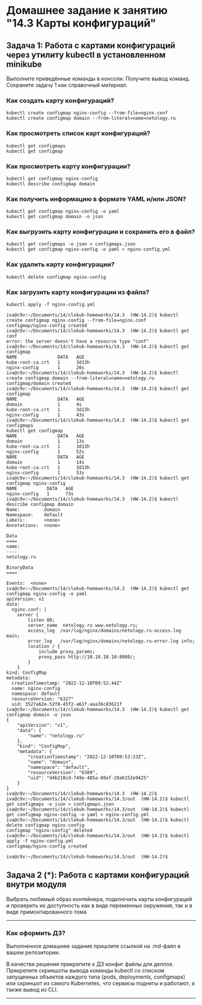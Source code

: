 # Домашнее задание к занятию "14.3 Карты конфигураций"

## Задача 1: Работа с картами конфигураций через утилиту kubectl в установленном minikube

Выполните приведённые команды в консоли. Получите вывод команд. Сохраните
задачу 1 как справочный материал.

### Как создать карту конфигураций?

```
kubectl create configmap nginx-config --from-file=nginx.conf
kubectl create configmap domain --from-literal=name=netology.ru
```

### Как просмотреть список карт конфигураций?

```
kubectl get configmaps
kubectl get configmap
```

### Как просмотреть карту конфигурации?

```
kubectl get configmap nginx-config
kubectl describe configmap domain
```

### Как получить информацию в формате YAML и/или JSON?

```
kubectl get configmap nginx-config -o yaml
kubectl get configmap domain -o json
```

### Как выгрузить карту конфигурации и сохранить его в файл?

```
kubectl get configmaps -o json > configmaps.json
kubectl get configmap nginx-config -o yaml > nginx-config.yml
```

### Как удалить карту конфигурации?

```
kubectl delete configmap nginx-config
```

### Как загрузить карту конфигурации из файла?

```
kubectl apply -f nginx-config.yml
```

```
iva@c9v:~/Documents/14/clokub-homeworks/14.3  (HW-14.2)$ kubectl create configmap nginx-config --from-file=nginx.conf
configmap/nginx-config created
iva@c9v:~/Documents/14/clokub-homeworks/14.3  (HW-14.2)$ kubectl get conf
error: the server doesn't have a resource type "conf"
iva@c9v:~/Documents/14/clokub-homeworks/14.3  (HW-14.2)$ kubectl get configmap
NAME               DATA   AGE
kube-root-ca.crt   1      3d13h
nginx-config       1      20s
iva@c9v:~/Documents/14/clokub-homeworks/14.3  (HW-14.2)$ kubectl create configmap domain --from-literal=name=netology.ru
configmap/domain created
iva@c9v:~/Documents/14/clokub-homeworks/14.3  (HW-14.2)$ kubectl get configmap
NAME               DATA   AGE
domain             1      4s
kube-root-ca.crt   1      3d13h
nginx-config       1      43s
iva@c9v:~/Documents/14/clokub-homeworks/14.3  (HW-14.2)$ kubectl get configmaps
kubectl get configmap
NAME               DATA   AGE
domain             1      13s
kube-root-ca.crt   1      3d13h
nginx-config       1      52s
NAME               DATA   AGE
domain             1      14s
kube-root-ca.crt   1      3d13h
nginx-config       1      53s
iva@c9v:~/Documents/14/clokub-homeworks/14.3  (HW-14.2)$ kubectl get configmap nginx-config
NAME           DATA   AGE
nginx-config   1      73s
iva@c9v:~/Documents/14/clokub-homeworks/14.3  (HW-14.2)$ kubectl describe configmap domain
Name:         domain
Namespace:    default
Labels:       <none>
Annotations:  <none>

Data
====
name:
----
netology.ru

BinaryData
====

Events:  <none>
iva@c9v:~/Documents/14/clokub-homeworks/14.3  (HW-14.2)$ kubectl get configmap nginx-config -o yaml
apiVersion: v1
data:
  nginx.conf: |
    server {
        listen 80;
        server_name  netology.ru www.netology.ru;
        access_log  /var/log/nginx/domains/netology.ru-access.log  main;
        error_log   /var/log/nginx/domains/netology.ru-error.log info;
        location / {
            include proxy_params;
            proxy_pass http://10.10.10.10:8080/;
        }
    }
kind: ConfigMap
metadata:
  creationTimestamp: "2022-12-10T09:52:44Z"
  name: nginx-config
  namespace: default
  resourceVersion: "6327"
  uid: 3527a62e-52f0-45f2-a61f-aaa36c83621f
iva@c9v:~/Documents/14/clokub-homeworks/14.3  (HW-14.2)$ kubectl get configmap domain -o json
{
    "apiVersion": "v1",
    "data": {
        "name": "netology.ru"
    },
    "kind": "ConfigMap",
    "metadata": {
        "creationTimestamp": "2022-12-10T09:53:23Z",
        "name": "domain",
        "namespace": "default",
        "resourceVersion": "6389",
        "uid": "d4b210cd-749e-485a-88ef-28a6152e9425"
    }
}
iva@c9v:~/Documents/14/clokub-homeworks/14.3  (HW-14.2)$ 
iva@c9v:~/Documents/14/clokub-homeworks/14.3/out  (HW-14.2)$ kubectl get configmaps -o json > configmaps.json
iva@c9v:~/Documents/14/clokub-homeworks/14.3/out  (HW-14.2)$ kubectl get configmap nginx-config -o yaml > nginx-config.yml
iva@c9v:~/Documents/14/clokub-homeworks/14.3/out  (HW-14.2)$ kubectl delete configmap nginx-config
configmap "nginx-config" deleted
iva@c9v:~/Documents/14/clokub-homeworks/14.3/out  (HW-14.2)$ kubectl apply -f nginx-config.yml
configmap/nginx-config created

iva@c9v:~/Documents/14/clokub-homeworks/14.3/out  (HW-14.2)$ 

```

## Задача 2 (*): Работа с картами конфигураций внутри модуля

Выбрать любимый образ контейнера, подключить карты конфигураций и проверить
их доступность как в виде переменных окружения, так и в виде примонтированного
тома

---

### Как оформить ДЗ?

Выполненное домашнее задание пришлите ссылкой на .md-файл в вашем репозитории.

В качестве решения прикрепите к ДЗ конфиг файлы для деплоя. Прикрепите скриншоты вывода команды kubectl со списком запущенных объектов каждого типа (pods, deployments, configmaps) или скриншот из самого Kubernetes, что сервисы подняты и работают, а также вывод из CLI.

---
